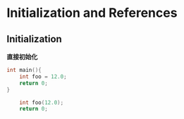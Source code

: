 # Initialization and References

## Initialization

**直接初始化**

```cpp
int main(){
    int foo = 12.0;
    return 0;
}
```

```cpp
    int foo(12.0);
    return 0;
```